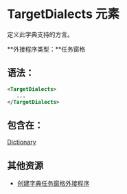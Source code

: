 
# TargetDialects 元素
定义此字典支持的方言。

 **外接程序类型：**任务窗格


## 语法：


```XML
<TargetDialects>
   ...
</TargetDialects>
```


## 包含在：

[Dictionary](../../reference/manifest/dictionary.md)


## 其他资源



- [创建字典任务窗格外接程序](../../docs/word/dictionary-task-pane-add-ins.md)
    

